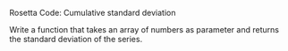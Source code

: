 Rosetta Code: Cumulative standard deviation


Write a function that takes an array of numbers as parameter and returns the standard deviation of the series.
